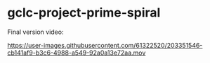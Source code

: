 # gclc-project-prime-spiral

Final version video:


https://user-images.githubusercontent.com/61322520/203351546-cb141af9-b3c6-4988-a549-92a0a13e72aa.mov


